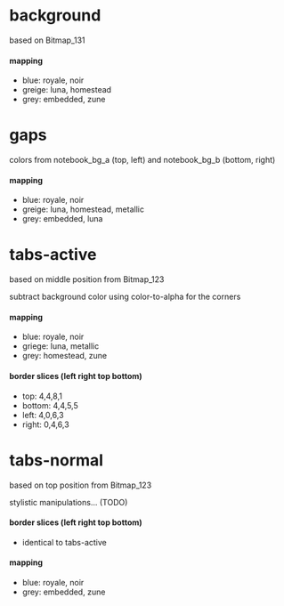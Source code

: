 # background

based on Bitmap_131

#### mapping
* blue: royale, noir
* greige: luna, homestead
* grey: embedded, zune

# gaps

colors from notebook_bg_a (top, left) and notebook_bg_b (bottom, right)

#### mapping
* blue: royale, noir
* greige: luna, homestead, metallic
* grey: embedded, luna

# tabs-active

based on middle position from Bitmap_123

subtract background color using color-to-alpha for the corners

#### mapping
* blue: royale, noir
* griege: luna, metallic
* grey: homestead, zune

#### border slices (left right top bottom)
* top: 4,4,8,1
* bottom: 4,4,5,5
* left: 4,0,6,3
* right: 0,4,6,3

# tabs-normal

based on top position from Bitmap_123

stylistic manipulations... (TODO)

#### border slices (left right top bottom)
* identical to tabs-active

#### mapping
* blue: royale, noir
* grey: embedded, zune

